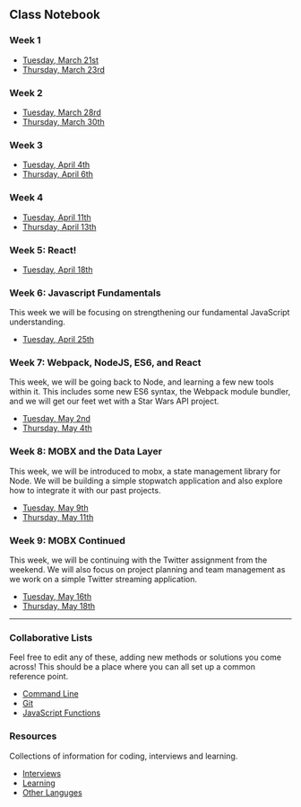 ## Class Notebook

### Week 1
  - [Tuesday, March 21st](./class_outlines/Tuesday-March-21st.md)
  - [Thursday, March 23rd](./class_outlines/Thursday-March-23rd.md)

### Week 2
 - [Tuesday, March 28rd](class_outlines/Tuesday-March-28th.md)
 - [Thursday, March 30th](class_outlines/Thursday-March-30th.md)

### Week 3

  - [Tuesday, April 4th](class_outlines/Tuesday-April-4th.md)
  - [Thursday, April 6th](class_outlines/Thursday-April-6th)

### Week 4

  - [Tuesday, April 11th](class_outlines/Tuesday-April-11th.md)
  - [Thursday, April 13th](class_outlines/Thursday-April-13th.md)

### Week 5: React!

  - [Tuesday, April 18th](class_outlines/Tuesday-April-18th.md)

### Week 6: Javascript Fundamentals

This week we will be focusing on strengthening our fundamental JavaScript understanding.

  - [Tuesday, April 25th](class_outlines/Tuesday-April-25th.md)

### Week 7: Webpack, NodeJS, ES6, and React

This week, we will be going back to Node, and learning a few new tools within it. This includes some new
ES6 syntax, the Webpack module bundler, and we will get our feet wet with a Star Wars API project.

  - [Tuesday, May 2nd](class_outlines/Tuesday-May-2nd.md)
  - [Thursday, May 4th](class_outlines/Thursday-May-4th.md)

### Week 8: MOBX and the Data Layer

This week, we will be introduced to mobx, a state management library for Node. We will be building a simple stopwatch application and also explore how to integrate it with our past projects.

  - [Tuesday, May 9th](class_outlines/Tuesday-May-9th.md)
  - [Thursday, May 11th](class_outlines/Thursday-May-11th.md)

### Week 9: MOBX Continued

This week, we will be continuing with the Twitter assignment from the weekend. We will also focus on project planning and team management as we work on a simple Twitter streaming application.

  - [Tuesday, May 16th](class_outlines/Tuesday-May-16th.md)
  - [Thursday, May 18th](class_outlines/Thursday-May-18th.md)

---

### Collaborative Lists

Feel free to edit any of these, adding new methods or solutions you come across! This should be a place where you can all set up a common reference point.
  - [Command Line](./lists/command-line-reference.md)
  - [Git](./lists/git-reference.md)
  - [JavaScript Functions](./lists/js-functions.md)

### Resources

Collections of information for coding, interviews and learning.
- [Interviews](./resources/command-line-reference.md)
- [Learning](./resources/command-line-reference.md)
- [Other Languges](./resources/not_js)
